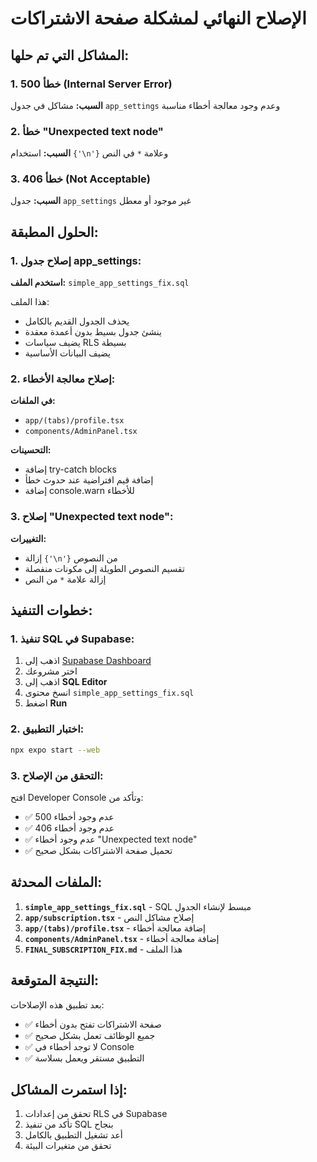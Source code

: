 # الإصلاح النهائي لمشكلة صفحة الاشتراكات

## المشاكل التي تم حلها:

### 1. خطأ 500 (Internal Server Error)
**السبب:** مشاكل في جدول `app_settings` وعدم وجود معالجة أخطاء مناسبة

### 2. خطأ "Unexpected text node"
**السبب:** استخدام `{'\n'}` وعلامة `*` في النص

### 3. خطأ 406 (Not Acceptable)
**السبب:** جدول `app_settings` غير موجود أو معطل

## الحلول المطبقة:

### 1. إصلاح جدول app_settings:

**استخدم الملف:** `simple_app_settings_fix.sql`

هذا الملف:
- يحذف الجدول القديم بالكامل
- ينشئ جدول بسيط بدون أعمدة معقدة
- يضيف سياسات RLS بسيطة
- يضيف البيانات الأساسية

### 2. إصلاح معالجة الأخطاء:

**في الملفات:**
- `app/(tabs)/profile.tsx`
- `components/AdminPanel.tsx`

**التحسينات:**
- إضافة try-catch blocks
- إضافة قيم افتراضية عند حدوث خطأ
- إضافة console.warn للأخطاء

### 3. إصلاح "Unexpected text node":

**التغييرات:**
- إزالة `{'\n'}` من النصوص
- تقسيم النصوص الطويلة إلى مكونات منفصلة
- إزالة علامة `*` من النص

## خطوات التنفيذ:

### 1. تنفيذ SQL في Supabase:

1. اذهب إلى [Supabase Dashboard](https://supabase.com/dashboard)
2. اختر مشروعك
3. اذهب إلى **SQL Editor**
4. انسخ محتوى `simple_app_settings_fix.sql`
5. اضغط **Run**

### 2. اختبار التطبيق:

```bash
npx expo start --web
```

### 3. التحقق من الإصلاح:

افتح Developer Console وتأكد من:
- ✅ عدم وجود أخطاء 500
- ✅ عدم وجود أخطاء 406
- ✅ عدم وجود أخطاء "Unexpected text node"
- ✅ تحميل صفحة الاشتراكات بشكل صحيح

## الملفات المحدثة:

1. **`simple_app_settings_fix.sql`** - SQL مبسط لإنشاء الجدول
2. **`app/subscription.tsx`** - إصلاح مشاكل النص
3. **`app/(tabs)/profile.tsx`** - إضافة معالجة أخطاء
4. **`components/AdminPanel.tsx`** - إضافة معالجة أخطاء
5. **`FINAL_SUBSCRIPTION_FIX.md`** - هذا الملف

## النتيجة المتوقعة:

بعد تطبيق هذه الإصلاحات:
- ✅ صفحة الاشتراكات تفتح بدون أخطاء
- ✅ جميع الوظائف تعمل بشكل صحيح
- ✅ لا توجد أخطاء في Console
- ✅ التطبيق مستقر ويعمل بسلاسة

## إذا استمرت المشاكل:

1. تحقق من إعدادات RLS في Supabase
2. تأكد من تنفيذ SQL بنجاح
3. أعد تشغيل التطبيق بالكامل
4. تحقق من متغيرات البيئة 